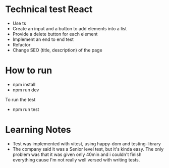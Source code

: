 # Technical test React

- Use ts
- Create an input and a button to add elements into a list
- Provide a delete button for each element
- Implement an end to end test
- Refactor
- Change SEO (title, description) of the page

# How to run
- npm install
- npm run dev

To run the test
- npm run test

# Learning Notes
- Test was implemented with vitest, using happy-dom and testing-library
- The company said it was a Senior level test, but it's kinda easy. The only problem was that it was given only 40min and i couldn't finish everything cause I'm not really well versed with writing tests.
